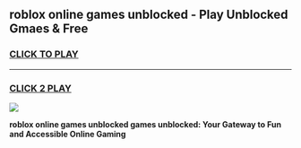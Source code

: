 
## roblox online games unblocked - Play Unblocked Gmaes & Free
<h3>
<a href="https://premium.freeplayer.one?title=roblox_online_games_unblocked&ref=20F">CLICK TO PLAY</a></h3>
<hr>

<h3>
<a href="https://premium.freeplayer.one?title=roblox_online_games_unblocked&ref=20F">CLICK 2 PLAY</a>
  
</h3>

<a href="https://premium.freeplayer.one?title=roblox_online_games_unblocked&ref=20F/"><img src="https://clearcache.store/games.png"></a>


**roblox online games unblocked games unblocked: Your Gateway to Fun and Accessible Online Gaming**
